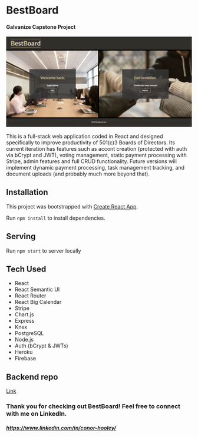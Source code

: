 # BestBoard
#### Galvanize Capstone Project

![site image](screenshot.png)

This is a full-stack web application coded in React and designed specifically to improve productivity of 501(c)3 Boards of Directors. Its current iteration has features such as accont creation (protected with auth via bCrypt and JWT), voting management, static payment processing with Stripe, admin features and full CRUD functionality. Future versions will implement dynamic payment processing, task management tracking, and document uploads (and probably much more beyond that).

## Installation

This project was bootstrapped with [Create React App](https://github.com/facebookincubator/create-react-app).

Run `npm install` to install dependencies.

## Serving

Run `npm start` to server locally

## Tech Used

- React
- React Semantic UI
- React Router
- React Big Calendar
- Stripe
- Chart.js
- Express
- Knex
- PostgreSQL
- Node.js
- Auth (bCrypt & JWTs)
- Heroku
- Firebase

## Backend repo

[Link](https://github.com/cchooley/CHOK-server)

### Thank you for checking out BestBoard! Feel free to connect with me on LinkedIn.
##### https://www.linkedin.com/in/conor-hooley/
